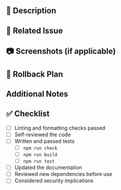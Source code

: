 ## 📌 Description

<!--Describe your changes in detail:-->
<!--What type of change is this?-->

<!--List new dependencies (if any) and why they're needed:-->

## 🔗 Related Issue

<!--Link the Jira task here:-->

## 📷 Screenshots (if applicable)

<!--Add screenshots to help explain the change, if applicable:-->

## 📝 Rollback Plan

<!--How can this change be reverted safely if needed?-->
<!--Example: Steps to roll back the deployment or feature flag toggling.-->

## Additional Notes

<!--Any other context or information:-->
<!--Mention potential side effects, migration steps, or testing strategies.-->

## ✅ Checklist

<!--Destroy row when checked-->

- [ ] Linting and formatting checks passed
- [ ] Self-reviewed the code
- [ ] Written and passed tests
  - [ ] `npm run check`
  - [ ] `npm run build`
  - [ ] `npm run test`
- [ ] Updated the documentation
- [ ] Reviewed new dependencies before use
- [ ] Considered security implications
